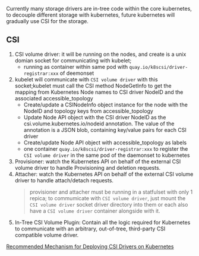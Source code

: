 Currently many storage drivers are in-tree code within the core kubernetes, to decouple different storage with kubernetes, future kubernetes will gradually use CSI for the storage.

## CSI 
1. CSI volume driver: it will be running on the nodes, and create is a unix domian socket for communicating with kubelet;  
    - running as container within same pod with `quay.io/k8scsi/driver-registrar:xxx` of deemonset 
2. kubelet will communicate with `CSI volume driver` with this socket;kubelet must call the CSI method NodeGetInfo to get the mapping from Kubernetes Node names to CSI driver NodeID and the associated accessible_topology
    - Create/update a CSINodeInfo object instance for the node with the NodeID and topology keys from accessible_topology
    - Update Node API object with the CSI driver NodeID as the csi.volume.kubernetes.io/nodeid annotation. The value of the annotation is a JSON blob, containing key/value pairs for each CSI driver
    - Create/update Node API object with accessible_topology as labels
    - one container `quay.io/k8scsi/driver-registrar:xxx` to register the `CSI volume driver` in the same pod of the daemonset to kubernetes
3. Provisioner:  watch the Kubernetes API on behalf of the external CSI volume driver to handle Provisioning and deletion requests. 
4. Attacher: watch the Kubernetes API on behalf of the external CSI volume driver to handle attach/detach requests.
    > provisioner and attacher must be running in a statfulset with only 1 repica; to commumicate with `CSI volume driver`, just mount the `CSI volume driver` socket driver directory into them or each also have a `CSI volume driver` container alongside with it.
5. In-Tree CSI Volume Plugin: Contain all the logic required for Kubernetes to communicate with an arbitrary, out-of-tree, third-party CSI compatible volume driver.
    
[Recommended Mechanism for Deploying CSI Drivers on Kubernetes](https://github.com/kubernetes/community/blob/master/contributors/design-proposals/storage/container-storage-interface.md#recommended-mechanism-for-deploying-csi-drivers-on-kubernetes)


